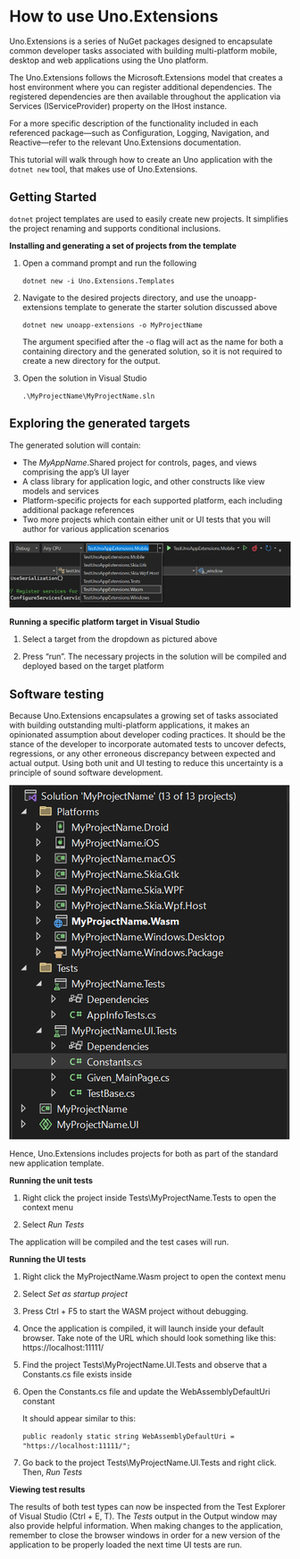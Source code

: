 # How to use Uno.Extensions

Uno.Extensions is a series of NuGet packages designed to encapsulate common developer tasks associated with building multi-platform mobile, desktop and web applications using the Uno platform.

The Uno.Extensions follows the Microsoft.Extensions model that creates a host environment where you can register additional dependencies. The registered dependencies are then available throughout the application via Services (IServiceProvider) property on the IHost instance.

For a more specific description of the functionality included in each referenced package—such as
Configuration, Logging, Navigation, and
Reactive—refer to the relevant Uno.Extensions documentation. 

This tutorial will walk through how to create an Uno application with the `dotnet new` tool, that makes use of Uno.Extensions. 

## Getting Started

`dotnet` project templates are used to easily create new projects. It simplifies the project renaming and supports conditional inclusions.

**Installing and generating a set of projects from the template**

1. Open a command prompt and run the following

    `dotnet new -i Uno.Extensions.Templates`

2. Navigate to the desired projects directory, and use the unoapp-extensions template to generate the starter solution discussed above

    `dotnet new unoapp-extensions -o MyProjectName`

    The argument specified after the -o flag will act as the name for both a containing directory and the generated solution, so it is not required to create a new directory for the output.

3. Open the solution in Visual Studio

    `.\MyProjectName\MyProjectName.sln`

## Exploring the generated targets

The generated solution will contain:

- The *MyAppName*.Shared project for controls, pages, and views comprising the app’s UI layer
- A class library for application logic, and other constructs like view models and services 
- Platform-specific projects for each supported platform, each including additional package references
- Two more projects which contain either unit or UI tests that you will author for various application scenarios

![A screenshot of the generated targets](/doc/images/GeneratedTargets-min.png)

**Running a specific platform target in Visual Studio**

1. Select a target from the dropdown as pictured above

2. Press “run”. The necessary projects in the solution will be compiled and deployed based on the target platform

## Software testing

Because Uno.Extensions encapsulates a growing set of tasks associated with building outstanding multi-platform applications, it makes an opinionated assumption about developer coding practices. It should be the stance of the developer to incorporate automated tests to uncover defects, regressions, or any other erroneous discrepancy between expected and actual output. Using both unit and UI testing to reduce this uncertainty is a principle of sound software development.

![The structure of the generated solution](/doc/images/ProjectStructure-min.png)

Hence, Uno.Extensions includes projects for both as part of the standard new application template.

**Running the unit tests**

1. Right click the project inside Tests\\MyProjectName.Tests to open the context menu

2. Select *Run Tests*

The application will be compiled and the test cases will run.

**Running the UI tests**

1. Right click the MyProjectName.Wasm project to open the context menu

2. Select *Set as startup project*

3. Press Ctrl + F5 to start the WASM project without debugging.

4. Once the application is compiled, it will launch inside your default browser. Take note of the URL which should look something like this: https://localhost:11111/

5. Find the project Tests\\MyProjectName.UI.Tests and observe that a Constants.cs file exists inside

6. Open the Constants.cs file and update the WebAssemblyDefaultUri constant

    It should appear similar to this: 

    `public readonly static string WebAssemblyDefaultUri = "https://localhost:11111/";`

7. Go back to the project Tests\\MyProjectName.UI.Tests and right click. Then, *Run Tests*

**Viewing test results**

The results of both test types can now be inspected from the Test Explorer of Visual Studio (Ctrl + E, T). The *Tests* output in the Output window may also provide helpful information. When making changes to the application, remember to close the browser windows in order for a new version of the application to be properly loaded the next time UI tests are run.